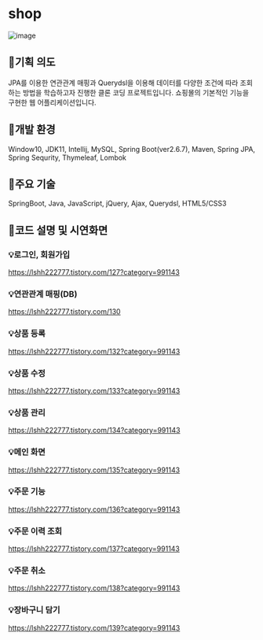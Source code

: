 # shop
![image](https://user-images.githubusercontent.com/87368059/172998060-30e0e7f3-5bb9-4e9d-9f71-a6ec49ff37ff.png)

 ## 🎈기획 의도
 JPA를 이용한 연관관계 매핑과 Querydsl을 이용해 데이터를 다양한 조건에 따라 조회하는 방법을 학습하고자
 진행한 클론 코딩 프로젝트입니다. 쇼핑몰의 기본적인 기능을 구현한 웹 어플리케이션입니다.

 ## 🎈개발 환경
Window10, JDK11, Intellij, MySQL, Spring Boot(ver2.6.7), Maven, Spring JPA, Spring Sequrity, Thymeleaf, Lombok

 ## 🎈주요 기술
SpringBoot, Java, JavaScript, jQuery, Ajax, Querydsl, HTML5/CSS3


 ## 🎈코드 설명 및 시연화면 
 
 ### 💡로그인, 회원가입
 https://lshh222777.tistory.com/127?category=991143
 
 ### 💡연관관계 매핑(DB)
 https://lshh222777.tistory.com/130
 
 
 
 ### 💡상품 등록
 https://lshh222777.tistory.com/132?category=991143
 
 ### 💡상품 수정
 https://lshh222777.tistory.com/133?category=991143
 
 ### 💡상품 관리
 https://lshh222777.tistory.com/134?category=991143
 
  ### 💡메인 화면
 https://lshh222777.tistory.com/135?category=991143
 
 
 ### 💡주문 기능
https://lshh222777.tistory.com/136?category=991143
 
 ### 💡주문 이력 조회
 https://lshh222777.tistory.com/137?category=991143
 
 
  ### 💡주문 취소
 https://lshh222777.tistory.com/138?category=991143
 
  ### 💡장바구니 담기
  https://lshh222777.tistory.com/139?category=991143
 
 
